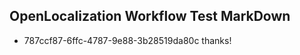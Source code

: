 ## OpenLocalization Workflow Test MarkDown
* 787ccf87-6ffc-4787-9e88-3b28519da80c 
thanks!<!--HONumber=Aug16_HO2-->